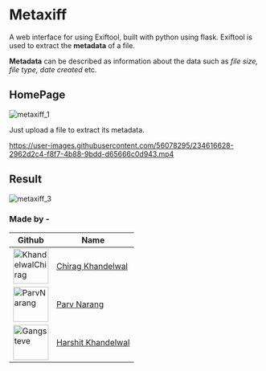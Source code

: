 # Metaxiff
A web interface for using Exiftool, built with python using flask. Exiftool is used to extract the **metadata** of a file.

**Metadata** can be described as information about the data such as *file size, file type, date created* etc.

## HomePage

![metaxiff_1](https://user-images.githubusercontent.com/56078295/234616279-92c57368-55a5-4e35-a628-54a699e4b4c0.png)

Just upload a file to extract its metadata.

https://user-images.githubusercontent.com/56078295/234616628-2962d2c4-f8f7-4b88-9bdd-d65666c0d943.mp4

## Result

![metaxiff_3](https://user-images.githubusercontent.com/56078295/234616449-f4789326-ebae-4564-9671-088f81dbf7d4.png)

### Made by -
| Github | Name |
| ------------- | ------------- |
|  <a href="https://github.com/KhandelwalChirag"><img src="https://avatars.githubusercontent.com/u/131872317?v=4" title="KhandelwalChirag" width="70" height="70"></a> | <a href="https://github.com/KhandelwalChirag" title="Chirag Khandelwal">Chirag Khandelwal</a>|
|  <a href="https://github.com/ParvNarang"><img src="https://avatars.githubusercontent.com/u/56078295?v=4" title="ParvNarang" width="70" height="70"></a>    | <a href="https://github.com/ParvNarang" title="Parv Narang">Parv Narang</a>|
| <a href="https://github.com/Gangsteve"><img src="https://avatars.githubusercontent.com/u/72514965?v=4" title="Gangsteve" width="70" height="70" ></a>      | <a href="https://github.com/Gangsteve" title="Harshit Khandelwal">Harshit Khandelwal</a>|
